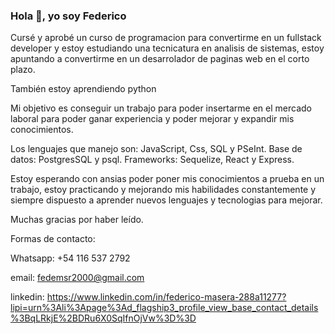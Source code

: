 ### Hola 👋, yo soy Federico

<!--
**FedeMas1/FedeMas1** is a ✨ _special_ ✨ repository because its `README.md` (this file) appears on your GitHub profile.

Here are some ideas to get you started:

- 🔭 I’m currently working on ...
- 🌱 I’m currently learning ...
- 👯 I’m looking to collaborate on ...
- 🤔 I’m looking for help with ...
- 💬 Ask me about ...
- 📫 How to reach me: ...
- 😄 Pronouns: ...
- ⚡ Fun fact: ...
-->

Cursé y aprobé un curso de programacion para convertirme en un fullstack developer y estoy estudiando una tecnicatura en analisis de sistemas, estoy apuntando a convertirme en un desarrolador de paginas web en el corto plazo.

También estoy aprendiendo python

Mi objetivo es conseguir un trabajo para poder insertarme en el mercado laboral para poder ganar experiencia y poder mejorar y expandir mis conocimientos.

Los lenguajes que manejo son: JavaScript, Css, SQL y PSeInt.
Base de datos: PostgresSQL y psql.
Frameworks: Sequelize, React y Express.

Estoy esperando con ansias poder poner mis conocimientos a prueba en un trabajo, estoy practicando y mejorando mis habilidades constantemente y siempre dispuesto a aprender nuevos lenguajes y tecnologias para mejorar.

Muchas gracias por haber leído.

Formas de contacto:

Whatsapp: +54 116 537 2792

email: fedemsr2000@gmail.com

linkedin: https://www.linkedin.com/in/federico-masera-288a11277?lipi=urn%3Ali%3Apage%3Ad_flagship3_profile_view_base_contact_details%3BqLRkjE%2BDRu6X0SqIfnOjVw%3D%3D


